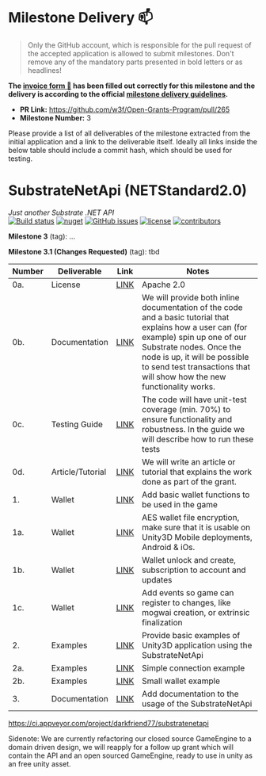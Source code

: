 # Milestone Delivery :mailbox:

> Only the GitHub account, which is responsible for the pull request of the accepted application is allowed to submit milestones. Don't remove any of the mandatory parts presented in bold letters or as headlines!

**The [invoice form :pencil:](https://forms.gle/8Wx7nxtq8fKrsuEz8) has been filled out correctly for this milestone and the delivery is according to the official [milestone delivery guidelines](https://github.com/w3f/General-Grants-Program/blob/master/grants/milestone-deliverables-guidelines.md).**

- **PR Link:** https://github.com/w3f/Open-Grants-Program/pull/265
- **Milestone Number:** 3

Please provide a list of all deliverables of the milestone extracted from the initial application and a link to the deliverable itself. Ideally all links inside the below table should include a commit hash, which should be used for testing.

# SubstrateNetApi (NETStandard2.0)

_Just another Substrate .NET API_  
[![Build status](https://ci.appveyor.com/api/projects/status/jsei7yv376en17rr?svg=true)](https://ci.appveyor.com/project/darkfriend77/substratenetapi)
[![nuget](https://img.shields.io/nuget/v/SubstrateNetApi)](https://ci.appveyor.com/project/darkfriend77/substratenetapi/build/artifacts)
[![GitHub issues](https://img.shields.io/github/issues/darkfriend77/SubstrateNetApi.svg)](https://github.com/darkfriend77/SubstrateNetApi/issues)
[![license](https://img.shields.io/github/license/darkfriend77/SubstrateNetApi)](https://github.com/darkfriend77/SubstrateNetApi/blob/origin/LICENSE)
[![contributors](https://img.shields.io/github/contributors/darkfriend77/SubstrateNetApi)](https://github.com/darkfriend77/SubstrateNetApi/graphs/contributors)

**Milestone 3** (tag): ...

**Milestone 3.1 (Changes Requested)** (tag): tbd

| Number | Deliverable      | Link                                                                                                                              | Notes                                                                                                                                                                                                                                                                        |
| ------ | ---------------- | --------------------------------------------------------------------------------------------------------------------------------- | ---------------------------------------------------------------------------------------------------------------------------------------------------------------------------------------------------------------------------------------------------------------------------- |
| 0a.    | License          | [LINK](https://github.com/dotmog/SubstrateNetApi/blob/origin/LICENSE)                                                             | Apache 2.0                                                                                                                                                                                                                                                                   |
| 0b.    | Documentation    | [LINK](https://github.com/dotmog/SubstrateNetApi/blob/origin/README.md)                                                           | We will provide both inline documentation of the code and a basic tutorial that explains how a user can (for example) spin up one of our Substrate nodes. Once the node is up, it will be possible to send test transactions that will show how the new functionality works. |
| 0c.    | Testing Guide    | [LINK](https://github.com/dotmog/SubstrateNetApi/blob/origin/README.md#testing-guide)                                             | The code will have unit-test coverage (min. 70%) to ensure functionality and robustness. In the guide we will describe how to run these tests                                                                                                                                |
| 0d.    | Article/Tutorial | [LINK](https://github.com/dotmog/SubstrateNetApi/blob/origin/README.md)                                                           | We will write an article or tutorial that explains the work done as part of the grant.                                                                                                                                                                                       |
| 1.     | Wallet           | [LINK](https://github.com/dotmog/SubstrateNetApi/tree/origin/SubstrateNetWallet)                                                  | Add basic wallet functions to be used in the game                                                                                                                                                                                                                            |
| 1a.    | Wallet           | [LINK](https://github.com/dotmog/SubstrateNetApi/blob/origin/SubstrateNetWallet/ManagedAes.cs)                                    | AES wallet file encryption, make sure that it is usable on Unity3D Mobile deployments, Android & iOs.                                                                                                                                                                        |
| 1b.    | Wallet           | [LINK](https://github.com/dotmog/SubstrateNetApi/blob/3d2a4f42260baac8961bf887db2cb9f6e1a3df77/SubstrateNetWallet/Wallet.cs#L175) | Wallet unlock and create, subscription to account and updates                                                                                                                                                                                                                |
| 1c.    | Wallet           | [LINK](https://github.com/dotmog/SubstrateNetApi/blob/3d2a4f42260baac8961bf887db2cb9f6e1a3df77/SubstrateNetWallet/Wallet.cs#L269) | Add events so game can register to changes, like mogwai creation, or extrinsic finalization                                                                                                                                                                                  |
| 2.     | Examples         | [LINK](https://github.com/dotmog/Unity3DExample)                                                                                  | Provide basic examples of Unity3D application using the SubstrateNetApi                                                                                                                                                                                                      |
| 2a.    | Examples         | [LINK](https://github.com/dotmog/Unity3DExample/blob/master/Assets/Scripts/MetaDataCrawler.cs#L11)                                | Simple connection example                                                                                                                                                                                                                                                    |
| 2b.    | Examples         | [LINK](https://github.com/dotmog/SubstrateUnityWalletSimple)                                                                      | Small wallet example                                                                                                                                                                                                                                                         |
| 3.     | Documentation    | [LINK](https://github.com/dotmog/SubstrateNetApi/blob/origin/README.md)                                                           | Add documentation to the usage of the SubstrateNetApi                                                                                                                                                                                                                        |

https://ci.appveyor.com/project/darkfriend77/substratenetapi

Sidenote: We are currently refactoring our closed source GameEngine to a domain driven design, we will reapply for a follow up grant which will contain the API and an open sourced GameEngine, ready to use in unity as an free unity asset.
